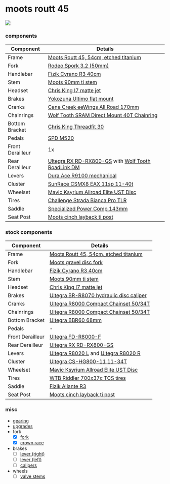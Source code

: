 # moots routt 45

![](profile.jpg)

### components

| Component | Details |
| --------- | ------- |
| Frame | [Moots Routt 45, 54cm, etched titanium](https://moots.com/bike/routt-45/) |
| Fork | [Rodeo Spork 3.2 (50mm)](https://www.rodeo-labs.com/shop/forks/rodeo-labs-spork-3-0/) |
| Handlebar | [Fizik Cyrano R3 40cm](https://www.fizik.com/us_en/cyrano-handlebar-r3-bull.html) |
| Stem | [Moots 90mm ti stem](https://shop.moots.com/collections/stems-posts-forks/products/moots-ti-stem) |
| Headset | [Chris King I7 matte jet](https://chrisking.com/products/headset-inset-7?variant=8177170055213) |
| Brakes | [Yokozuna Ultimo flat mount](https://www.yokozunausa.com/shop/yokozuna-ultimo-road-disc-brake-flat-mount-2297) |
| Cranks | [Cane Creek eeWings All Road 170mm](https://canecreek.com/product/eewings-all-road/) |
| Chainrings | [Wolf Tooth SRAM Direct Mount 40T Chainring](https://www.wolftoothcomponents.com/collections/gravel-cyclocross-road/products/direct-mount-chainrings-for-sram-cranks?variant=14781783474211#loaded) |
| Bottom Bracket | [Chris King Threadfit 30](https://chrisking.com/collections/threadfit-30) |
| Pedals | [SPD M520](https://bike.shimano.com/en-US/product/component/deore-m6000/PD-M520.html) |
| Front Derailleur | 1x |
| Rear Derailleur | [Ultegra RX RD-RX800-GS](https://bike.shimano.com/en-US/product/component/ultegra-rx/RD-RX800-GS.html) with [Wolf Tooth RoadLink DM](https://www.wolftoothcomponents.com/products/roadlink-dm) |
| Levers | [Dura Ace R9100 mechanical](https://bike.shimano.com/en-US/product/component/duraace-r9100/ST-R9100-R.html) |
| Cluster | [SunRace CSMX8 EAX 11sp 11-40t](http://www.sunrace.com/en/products/detail/csmx8) |
| Wheelset | [Mavic Ksyrium Allroad Elite UST Disc](https://shop.mavic.com/en-int/allroad-elite-ust-disc-rr0974.html) |
| Tires | [Challenge Strada Bianca Pro TLR](https://www.challengetires.com/shop/products/strada-bianca-3/55139) |
| Saddle | [Specialized Power Comp 143mm](https://www.specialized.com/us/en/power-comp/p/155836) |
| Seat Post | [Moots cinch layback ti post](https://shop.moots.com/products/moots-layback-cinch-post) |

### stock components

| Component | Details |
| --------- | ------- |
| Frame | [Moots Routt 45, 54cm, etched titanium](https://moots.com/bike/routt-45/) |
| Fork | [Moots gravel disc fork](https://moots.com/components/#forks) |
| Handlebar | [Fizik Cyrano R3 40cm](https://www.fizik.com/us_en/cyrano-handlebar-r3-bull.html) |
| Stem | [Moots 90mm ti stem](https://shop.moots.com/collections/stems-posts-forks/products/moots-ti-stem) |
| Headset | [Chris King I7 matte jet](https://chrisking.com/products/headset-inset-7?variant=8177170055213) |
| Brakes | [Ultegra BR-R8070 hydraulic disc caliper](https://bike.shimano.com/en-US/product/component/ultegra-r8000/BR-R8070-R.html) |
| Cranks | [Ultegra R8000 Compact Chainset 50/34T](https://bike.shimano.com/en-AU/product/component/ultegra-r8000/FC-R8000.html) |
| Chainrings | [Ultegra R8000 Compact Chainset 50/34T](https://bike.shimano.com/en-AU/product/component/ultegra-r8000/FC-R8000.html) |
| Bottom Bracket | [Ultegra BBR60 68mm](https://bike.shimano.com/en-EU/product/component/105-5800/SM-BBR60.html) |
| Pedals | - |
| Front Derailleur | [Ultegra FD-R8000-F](https://bike.shimano.com/en-US/product/component/ultegra-r8000/FD-R8000-F.html) |
| Rear Derailleur | [Ultegra RX RD-RX800-GS](https://bike.shimano.com/en-EU/product/component/ultegra-rx/RD-RX800-GS.html) |
| Levers | [Ultegra R8020 L](https://bike.shimano.com/en-US/product/component/ultegra-r8000/ST-R8020-L.html) and [Ultegra R8020 R](https://bike.shimano.com/en-US/product/component/ultegra-r8000/ST-R8020-R.html) |
| Cluster | [Ultegra CS-HG800-11 11-34T](https://bike.shimano.com/en-EU/product/component/ultegra-r8000/CS-HG800-11.html) |
| Wheelset | [Mavic Ksyrium Allroad Elite UST Disc](https://shop.mavic.com/en-int/allroad-elite-ust-disc-rr0974.html) |
| Tires | [WTB Riddler 700x37c TCS tires](https://www.wtb.com/products/riddler700c) |
| Saddle | [Fizik Aliante R3](https://www.fizik.com/us_en/aliante-r3.html) |
| Seat Post | [Moots cinch layback ti post](https://shop.moots.com/products/moots-layback-cinch-post) |

### misc

* [gearing](https://www.gear-calculator.com/?GR=DERS&KB=34,50&RZ=11,13,15,17,19,21,23,25,27,30,34&UF=2281&TF=90&SL=2.6&UN=KMH&DV=ratio&GR2=DERS&KB2=40&RZ2=11,13,15,17,19,21,24,27,31,35,40&UF2=2281)
* [upgrades](upgrades.md)
* fork
  * [x] [fork](https://www.rodeo-labs.com/shop/forks/rodeo-labs-spork-3-0/)
  * [x] [crown race](https://chrisking.com/collections/headset-small-parts/products/part-headset-1-1-2-baseplate-stainless)
* brakes
  * [ ] [lever (right)](https://www.amazon.com/gp/product/B01M4IC1A6/ref=ewc_pr_img_1?smid=AMY4I718ZUBOU&psc=1)
  * [ ] [lever (left)](https://www.universalcycles.com/shopping/product_details.php?id=11145)
  * [ ] [calipers]()
* wheels
  * [ ] [valve stems](https://www.universalcycles.com/shopping/product_details.php?id=106806)
